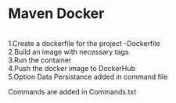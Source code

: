 # Maven Docker
<br>
1.Create a dockerfile for the project -Dockerfile <br>
2.Build an image with necessary tags<br>
3.Run the container<br>
4.Push the docker image to DockerHub<br>
5.Option Data Persistance added in command file<br>

Commands are added in Commands.txt
